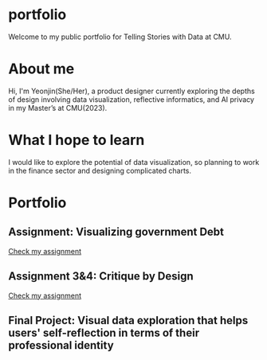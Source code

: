 # portfolio
Welcome to my public portfolio for Telling Stories with Data at CMU. 

# About me 
Hi, I'm Yeonjin(She/Her), a product designer currently exploring the depths of design involving data visualization, reflective informatics, and AI privacy in my Master’s at CMU(2023). 

# What I hope to learn 
I would like to explore the potential of data visualization, so planning to work in the finance sector and designing complicated charts. 

# Portfolio
## Assignment: Visualizing government Debt
[Check my assignment](/dataviz2.md)

## Assignment 3&4: Critique by Design
[Check my assignment](/dataviz3.md)

## Final Project: Visual data exploration that helps users' self-reflection in terms of their professional identity 
